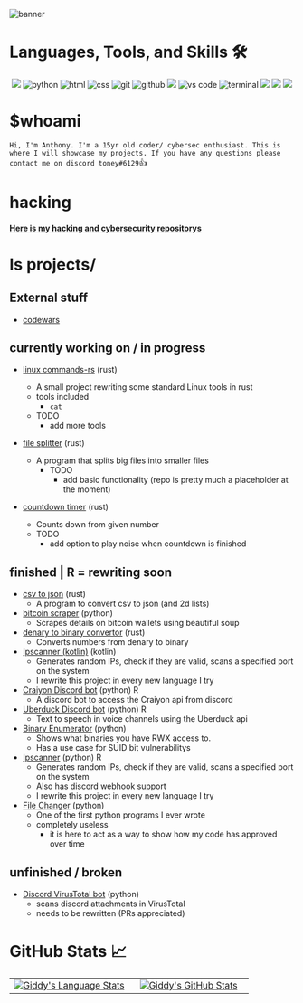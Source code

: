 ![banner](https://user-images.githubusercontent.com/86152883/233983030-d21f633c-a623-4030-8557-1baa7a5af7b9.png)

# Languages, Tools, and Skills 🛠
<div align="center">
 
<img src="https://img.shields.io/badge/rust-%23000000.svg?style=for-the-badge&logo=rust&logoColor=white" />
<img src="https://img.shields.io/badge/python-3776AB?style=for-the-badge&logo=python&logoColor=white" alt="python" />
<img src="https://img.shields.io/badge/HTML-E34F26?style=for-the-badge&logo=html5&logoColor=white" alt="html" />
<img src="https://img.shields.io/badge/css-1572B6?style=for-the-badge&logo=css3&logoColor=white" alt="css" />
<img src="https://img.shields.io/badge/Git-F05032?style=for-the-badge&logo=git&logoColor=white" alt="git" />
<img src="https://img.shields.io/badge/GitHub-100000?style=for-the-badge&logo=github&logoColor=white" alt="github" />
<img src="https://img.shields.io/badge/NeoVim-%2357A143.svg?&style=for-the-badge&logo=neovim&logoColor=white" />
<img src="https://img.shields.io/badge/vs%20code-007ACC?style=for-the-badge&logo=visual%20studio%20code&logoColor=white" alt="vs code" />
<img src="https://img.shields.io/badge/terminal%20commands-black?style=for-the-badge&logo=windows%20terminal&logoColor=white" alt="terminal" />

<img src="https://img.shields.io/badge/Arch%20Linux-1793D1?logo=arch-linux&logoColor=fff&style=for-the-badge" />
<img src="https://img.shields.io/badge/chrome%20os-3d89fc?style=for-the-badge&logo=google%20chrome&logoColor=white" />
<img src="https://img.shields.io/badge/Debian-D70A53?style=for-the-badge&logo=debian&logoColor=white" />
</div>


# $whoami

``` Hi, I'm Anthony. I'm a 15yr old coder/ cybersec enthusiast. This is where I will showcase my projects. If you have any questions please contact me on discord toney#6129 ```👍

# hacking

#### [Here is my hacking and cybersecurity repositorys](https://github.com/pwn4d/hacking)
<script src="https://tryhackme.com/badge/749446"></script>
# ls projects/

## External stuff
- [codewars](https://www.codewars.com/users/pwn4d/)
 
## currently working on / in progress
- [linux commands-rs](https://github.com/pwn4d/linux-commands.rs) (rust)
    - A small project rewriting some standard Linux tools in rust
    - tools included
        - `cat`  
    - TODO
        - add more tools
- [file splitter](https://github.com/pwn4d/file-splitter) (rust)
    - A program that splits big files into smaller files
        - TODO
            - add basic functionality (repo is pretty much a placeholder at the moment)   

- [countdown timer](https://github.com/pwn4d/countdown-timer) (rust)
    - Counts down from given number 
    - TODO
        - add option to play noise when countdown is finished  
## finished | R = rewriting soon
- [csv to json](https://github.com/pwn4d/csv2_json) (rust)
    - A program to convert csv to json (and 2d lists)
- [bitcoin scraper](https://github.com/pwn4d/bitcoin-scraper) (python) 
    - Scrapes details on bitcoin wallets using beautiful soup 
- [denary to binary convertor](https://github.com/pwn4d/denary-to-binary-convertor) (rust)
    - Converts numbers from denary to binary 
- [Ipscanner (kotlin)](https://github.com/pwn4d/ipscanner-kotlin) (kotlin)
    - Generates random IPs, check if they are valid, scans a specified port on the system
    - I rewrite this project in every new language I try
- [Craiyon Discord bot](https://github.com/pwn4d/craiyon-bot) (python) R
    - A discord bot to access the Craiyon api from discord
- [Uberduck Discord bot](https://github.com/pwn4d/Uberduck-bot) (python) R
    - Text to speech in voice channels using the Uberduck api
- [Binary Enumerator](https://github.com/pwn4d/Binary-Enumerator) (python)
    - Shows what binaries you have RWX access to. 
    - Has a use case for SUID bit vulnerabilitys
- [Ipscanner](https://github.com/pwn4d/Ipscanner) (python) R
    - Generates random IPs, check if they are valid, scans a specified port on the system
    - Also has discord webhook support
    - I rewrite this project in every new language I try
- [File Changer](https://github.com/pwn4d/file-changer) (python)
    - One of the first python programs I ever wrote
    - completely useless
        - it is here to act as a way to show how my code has approved over time 
## unfinished / broken
- [Discord VirusTotal bot](https://github.com/pwn4d/Discord-VirusTotal-Bot) (python)
    - scans discord attachments in VirusTotal
    - needs to be rewritten (PRs appreciated)

# GitHub Stats 📈
<div align="center" border-bottom=none>
  <table width="100%">
    <tbody>
      <tr>
        <td width="50%" style="border: none !important;">
        <div align="center" width="100%">
          <a href="https://github.com/pwn4d">
            <img src="https://github-readme-stats.vercel.app/api/top-langs/?username=pwn4d&hide=ruby&layout=compact&hide_border=false&langs_count=6&theme=radical" alt="Giddy's Language Stats" vertical-align="middle"/>
          </a>
        </div>
        </td>
        <td width="50%" style="border: none !important;">
        <div align="center" width="100%">
          <a href="https://github.com/pwn4d">
            <!-- <img src="https://awesome-github-stats.azurewebsites.net/user-stats/pwn4d?cardType=github&theme=github" alt="Giddt's GitHub Stats" /> -->
            <img src="https://github-readme-stats.vercel.app/api?username=pwn4d&show_icons=true&hide=stars&hide_border=false&theme=radical" alt="Giddy's GitHub Stats" vertical-align="middle"/>
          </a>
        </div>
        </td>
      </tr>
    </tbody>
  <table>
<div>


